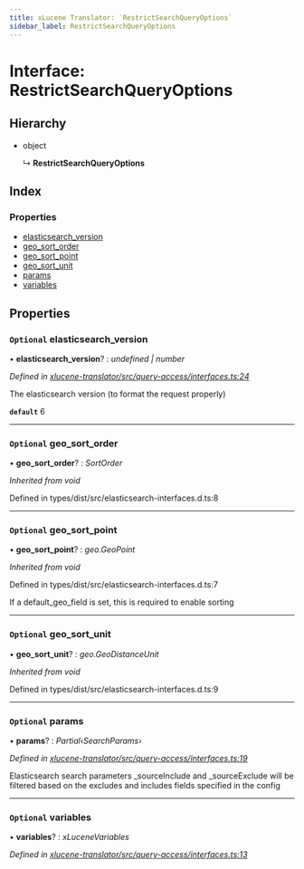 ```yaml
---
title: xLucene Translator: `RestrictSearchQueryOptions`
sidebar_label: RestrictSearchQueryOptions
---
```


# Interface: RestrictSearchQueryOptions

## Hierarchy

* object

  ↳ **RestrictSearchQueryOptions**

## Index

### Properties

* [elasticsearch_version](restrictsearchqueryoptions.md#optional-elasticsearch_version)
* [geo_sort_order](restrictsearchqueryoptions.md#optional-geo_sort_order)
* [geo_sort_point](restrictsearchqueryoptions.md#optional-geo_sort_point)
* [geo_sort_unit](restrictsearchqueryoptions.md#optional-geo_sort_unit)
* [params](restrictsearchqueryoptions.md#optional-params)
* [variables](restrictsearchqueryoptions.md#optional-variables)

## Properties

### `Optional` elasticsearch_version

• **elasticsearch_version**? : *undefined | number*

*Defined in [xlucene-translator/src/query-access/interfaces.ts:24](https://github.com/terascope/teraslice/blob/b843209f9/packages/xlucene-translator/src/query-access/interfaces.ts#L24)*

The elasticsearch version (to format the request properly)

**`default`** 6

___

### `Optional` geo_sort_order

• **geo_sort_order**? : *SortOrder*

*Inherited from void*

Defined in types/dist/src/elasticsearch-interfaces.d.ts:8

___

### `Optional` geo_sort_point

• **geo_sort_point**? : *geo.GeoPoint*

*Inherited from void*

Defined in types/dist/src/elasticsearch-interfaces.d.ts:7

If a default_geo_field is set, this is required to enable sorting

___

### `Optional` geo_sort_unit

• **geo_sort_unit**? : *geo.GeoDistanceUnit*

*Inherited from void*

Defined in types/dist/src/elasticsearch-interfaces.d.ts:9

___

### `Optional` params

• **params**? : *Partial‹SearchParams›*

*Defined in [xlucene-translator/src/query-access/interfaces.ts:19](https://github.com/terascope/teraslice/blob/b843209f9/packages/xlucene-translator/src/query-access/interfaces.ts#L19)*

Elasticsearch search parameters
_sourceInclude and _sourceExclude will be filtered based
on the excludes and includes fields specified in the config

___

### `Optional` variables

• **variables**? : *xLuceneVariables*

*Defined in [xlucene-translator/src/query-access/interfaces.ts:13](https://github.com/terascope/teraslice/blob/b843209f9/packages/xlucene-translator/src/query-access/interfaces.ts#L13)*
